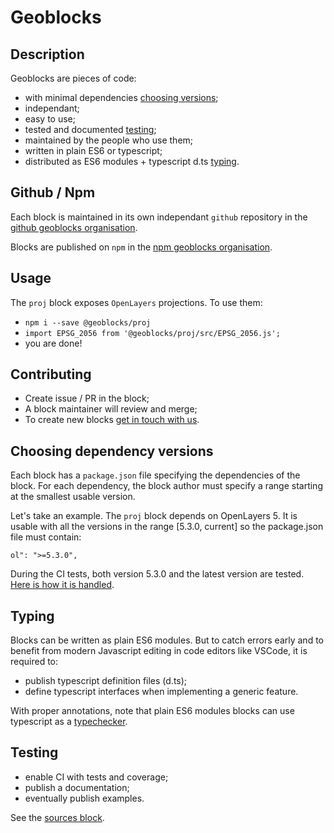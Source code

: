 # Geoblocks


## Description

Geoblocks are pieces of code:
- with minimal dependencies [choosing versions](#choosing-dependency-versions);
- independant;
- easy to use;
- tested and documented [testing](#testing);
- maintained by the people who use them;
- written in plain ES6 or typescript;
- distributed as ES6 modules + typescript d.ts [typing](#typing).


## Github / Npm

Each block is maintained in its own independant `github` repository in the
[github geoblocks organisation](https://github.com/geoblocks).

Blocks are published on `npm` in the
[npm geoblocks organisation](https://www.npmjs.com/org/geoblocks).


## Usage

The `proj` block exposes `OpenLayers` projections. To use them:
- `npm i --save @geoblocks/proj`
- `import EPSG_2056 from '@geoblocks/proj/src/EPSG_2056.js';`
- you are done!


## Contributing

- Create issue / PR in the block;
- A block maintainer will review and merge;
- To create new blocks [get in touch with us](guillaume.beraudo@camptocamp.com).


## Choosing dependency versions

Each block has a `package.json` file specifying the dependencies of the block.
For each dependency, the block author must specify a range starting at the smallest usable version.

Let's take an example.
The `proj` block depends on OpenLayers 5. It is usable with all the versions in
the range [5.3.0, current] so the package.json file must contain:
```
ol": ">=5.3.0",
```

During the CI tests, both version 5.3.0 and the latest version are tested.
[Here is how it is handled](https://github.com/geoblocks/proj/commit/15f12c755d50f0129f1e4ef1b990e0864d74926d).


## Typing

Blocks can be written as plain ES6 modules. But to catch errors early and to benefit from modern Javascript editing in code
editors like VSCode, it is required to:
- publish typescript definition files (d.ts);
- define typescript interfaces when implementing a generic feature.

With proper annotations, note that plain ES6 modules blocks can use typescript
as a [typechecker](https://github.com/geoblocks/proj/blob/15f12c755d50f0129f1e4ef1b990e0864d74926d/package.json#L7).


## Testing

- enable CI with tests and coverage;
- publish a documentation;
- eventually publish examples.

See the [sources block](https://github.com/geoblocks/sources).
